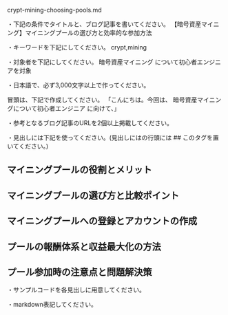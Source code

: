 crypt-mining-choosing-pools.md

・下記の条件でタイトルと、ブログ記事を書いてください。
【暗号資産マイニング】マイニングプールの選び方と効率的な参加方法

・キーワードを下記にしてください。
crypt,mining

・対象者を下記にしてください。
  暗号資産マイニング について初心者エンジニアを対象


・日本語で、必ず3,000文字以上で作ってください。

冒頭は、下記で作成してください。
「こんにちは。今回は、
暗号資産マイニングについて初心者エンジニア
に向けて、」

・参考となるブログ記事のURLを2個以上掲載してください。

・見出しには下記を使ってください。(見出しにはの行頭には ## このタグを置いてください。)
## マイニングプールの役割とメリット
## マイニングプールの選び方と比較ポイント
## マイニングプールへの登録とアカウントの作成
## プールの報酬体系と収益最大化の方法
## プール参加時の注意点と問題解決策

・サンプルコードを各見出しに用意してください。

・markdown表記してください。

